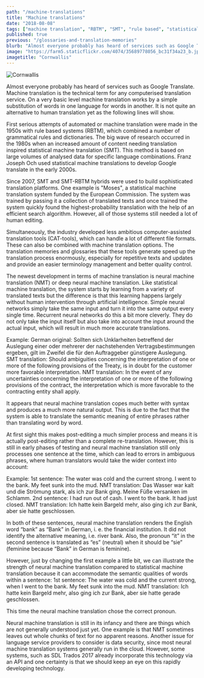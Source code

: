 ```yaml
---
path: "/machine-translations"
title: "Machine translations"
date: "2018-08-08"
tags: ["machine translation", "RBTM", "SMT", "rule based", "statistical machine translation"]
published: true
previous: "/glossaries-and-translation-memories"
blurb: "Almost everyone probably has heard of services such as Google Translate. Machine translation is the technical term for any computerised translation service."
image: "https://farm5.staticflickr.com/4074/35689778056_bc31f34a23_b.jpg"
imagetitle: "Cornwallis"
---
```

![Cornwallis](https://farm5.staticflickr.com/4074/35689778056_bc31f34a23_b.jpg)

Almost everyone probably has heard of services such as Google Translate. Machine translation is the technical term for any computerised translation service. On a very basic level machine translation works by a simple substitution of words in one language for words in another. It is not quite an alternative to human translation yet as the following lines will show.

First serious attempts of automated or machine translation were made in the 1950s with rule based systems (RBTM), which combined a number of grammatical rules and dictionaries. The big wave of research occurred in the 1980s when an increased amount of content needing translation inspired statistical machine translation (SMT). This method is based on large volumes of analysed data for specific language combinations. Franz Joseph Och used statistical machine translations to develop Google translate in the early 2000s.

Since 2007, SMT and SMT-RBTM hybrids were used to build sophisticated translation platforms. One example is "Moses", a statistical machine translation system funded by the European Commission. The system was trained by passing it a collection of translated texts and once trained the system quickly found the highest-probability translation with the help of an efficient search algorithm. However, all of those systems still needed a lot of human editing.

Simultaneously, the industry developed less ambitious computer-assisted translation tools (CAT-tools), which can handle a lot of different file formats. These can also be combined with machine translation options. The translation memories and glossaries that these tools generate speed up the translation process enormously, especially for repetitive texts and updates and provide an easier terminology management and better quality control. 

The newest development in terms of machine translation is neural machine translation (NMT) or deep neural machine translation. Like statistical machine translation, the system starts by learning from a variety of translated texts but the difference is that this learning happens largely without human intervention through artificial intelligence. Simple neural networks simply take the same input and turn it into the same output every single time. Recurrent neural networks do this a bit more cleverly. They do not only take the input itself but also take into account the input around the actual input, which will result in much more accurate translations.

Example:
German original: Sollten sich Unklarheiten betreffend der Auslegung einer oder mehrerer der nachstehenden Vertragsbestimmungen ergeben, gilt im Zweifel die für den Auftraggeber günstigere Auslegung. 
SMT translation: Should ambiguities concerning the interpretation of one or more of the following provisions of the Treaty, is in doubt for the customer more favorable interpretation. 
NMT translation: In the event of any uncertainties concerning the interpretation of one or more of the following provisions of the contract, the interpretation which is more favorable to the contracting entity shall apply.

It appears that neural machine translation copes much better with syntax and produces a much more natural output. This is due to the fact that the system is able to translate the semantic meaning of entire phrases rather than translating word by word.

At first sight this makes post-editing a much simpler process and means it is actually post-editing rather than a complete re-translation. However, this is still in early phases of testing and neural machine translation still only processes one sentence at the time, which can lead to errors in ambiguous phrases, where human translators would take the wider context into account:

Example:
1st sentence: The water was cold and the current strong. I went to the bank. My feet sunk into the mud. 
NMT translation: Das Wasser war kalt und die Strömung stark, als ich zur Bank ging. Meine Füße versanken im Schlamm.
2nd sentence: I had run out of cash. I went to the bank. It had just closed. 
NMT translation: Ich hatte kein Bargeld mehr, also ging ich zur Bank, aber sie hatte geschlossen.

In both of these sentences, neural machine translation renders the English word “bank” as “Bank” in  German, i. e. the financial institution. It did not identify the alternative meaning, i.e. river bank. Also, the pronoun “it” in the second sentence is translated as “es” (neutral) when it should be “sie” (feminine because “Bank” in German is feminine).

However, just by changing the first example a little bit, we can illustrate the strength of neural machine translation compared to statistical machine translation because it can accommodate the semantic qualities of words within a sentence:
1st sentence: The water was cold and the current strong, when I went to the bank. My feet sunk into the mud. 
NMT translation: Ich hatte kein Bargeld mehr, also ging ich zur Bank, aber sie hatte gerade geschlossen.

This time the neural machine translation chose the correct pronoun.

Neural machine translation is still in its infancy and there are things which are not generally understood just yet. One example is that NMT sometimes leaves out whole chunks of text for no apparent reasons. Another issue for language service providers to consider is data security, since most neural machine translation systems generally run in the cloud. However, some systems, such as SDL Trados 2017 already incorporate this technology via an API and one certainty is that we should keep an eye on this rapidly developing technology.